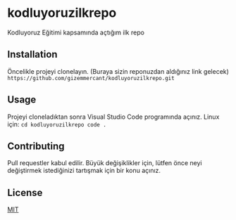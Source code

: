 # kodluyoruzilkrepo
Kodluyoruz Eğitimi kapsamında açtığım ilk repo
## Installation
Öncelikle projeyi clonelayın. (Buraya sizin reponuzdan aldığınız link gelecek)
`https://github.com/gizemmercant/kodluyoruzilkrepo.git`
## Usage
Projeyi cloneladıktan sonra Visual Studio Code programında açınız.
Linux için:
`cd kodluyoruzilkrepo
code .`
## Contributing
Pull requestler kabul edilir. Büyük değişiklikler için, lütfen önce neyi değiştirmek istediğinizi tartışmak için bir konu açınız.
## License
[MIT](https://choosealicense.com/licenses/mit/)